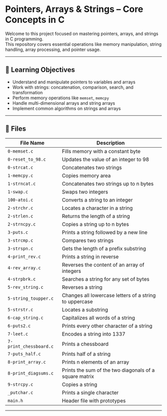 # Pointers, Arrays & Strings – Core Concepts in C

Welcome to this project focused on mastering pointers, arrays, and strings in C programming.  
This repository covers essential operations like memory manipulation, string handling, array processing, and pointer usage.

---

## 📌 Learning Objectives

- Understand and manipulate pointers to variables and arrays
- Work with strings: concatenation, comparison, search, and transformation
- Perform memory operations like `memset`, `memcpy`
- Handle multi-dimensional arrays and string arrays
- Implement common algorithms on strings and arrays

---

## 📁 Files

| File Name             | Description                                  |
|-----------------------|----------------------------------------------|
| `0-memset.c`          | Fills memory with a constant byte              |
| `0-reset_to_98.c`     | Updates the value of an integer to 98          |
| `0-strcat.c`          | Concatenates two strings                        |
| `1-memcpy.c`          | Copies memory area                              |
| `1-strncat.c`         | Concatenates two strings up to n bytes         |
| `1-swap.c`            | Swaps two integers                              |
| `100-atoi.c`          | Converts a string to an integer                 |
| `2-strchr.c`          | Locates a character in a string                  |
| `2-strlen.c`          | Returns the length of a string                    |
| `2-strncpy.c`         | Copies a string up to n bytes                      |
| `3-puts.c`            | Prints a string followed by a new line             |
| `3-strcmp.c`          | Compares two strings                               |
| `3-strspn.c`          | Gets the length of a prefix substring               |
| `4-print_rev.c`       | Prints a string in reverse                           |
| `4-rev_array.c`       | Reverses the content of an array of integers          |
| `4-strpbrk.c`         | Searches a string for any set of bytes                 |
| `5-rev_string.c`      | Reverses a string                                      |
| `5-string_toupper.c`  | Changes all lowercase letters of a string to uppercase |
| `5-strstr.c`          | Locates a substring                                   |
| `6-cap_string.c`      | Capitalizes all words of a string                     |
| `6-puts2.c`           | Prints every other character of a string              |
| `7-leet.c`            | Encodes a string into 1337                             |
| `7-print_chessboard.c`| Prints a chessboard                                    |
| `7-puts_half.c`       | Prints half of a string                                |
| `8-print_array.c`     | Prints n elements of an array                           |
| `8-print_diagsums.c`  | Prints the sum of the two diagonals of a square matrix|
| `9-strcpy.c`          | Copies a string                                        |
| `_putchar.c`          | Prints a single character                              |
| `main.h`              | Header file with prototypes                            |

---

